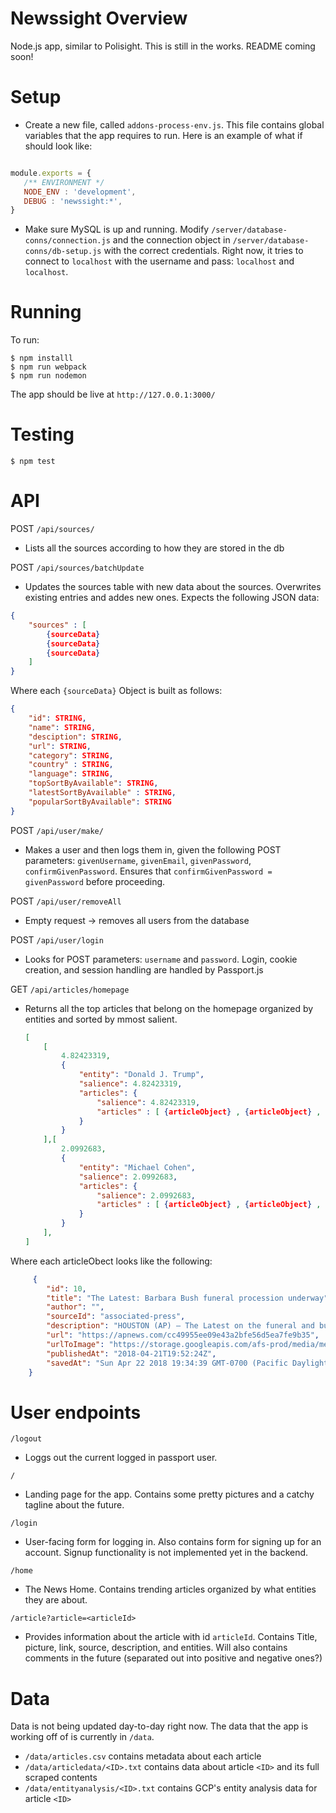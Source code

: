 # Newssight Overview
Node.js app, similar to Polisight. This is still in the works.
README coming soon!

# Setup

 - Create a new file, called `addons-process-env.js`. This file contains global variables that the app requires to run. Here is an example of what if should look like:

 ```js

module.exports = {
	/** ENVIRONMENT */
	NODE_ENV : 'development',
	DEBUG : 'newssight:*',
}
 ```

 - Make sure MySQL is up and running. Modify `/server/database-conns/connection.js` and the connection object in `/server/database-conns/db-setup.js` with the correct credentials. Right now, it tries to connect to `localhost` with the username and pass: `localhost` and `localhost`.

# Running
To run:

```
$ npm installl
$ npm run webpack
$ npm run nodemon
```

The app should be live at `http://127.0.0.1:3000/`

# Testing

```
$ npm test
```

# API 

POST `/api/sources/`
 - Lists all the sources according to how they are stored in the db

POST `/api/sources/batchUpdate`
 - Updates the sources table with new data about the sources. Overwrites existing entries and addes new ones. Expects the following JSON data:
 ```json
 {
     "sources" : [
         {sourceData}
         {sourceData}
         {sourceData}
     ]
 }
 ```
Where each `{sourceData}` Object is built as follows:
```json
{
    "id": STRING,
    "name": STRING,
    "desciption": STRING,
    "url": STRING,
    "category": STRING,
    "country" : STRING,
    "language": STRING,
    "topSortByAvailable": STRING,
    "latestSortByAvailable" : STRING,
    "popularSortByAvailable": STRING
}
```

POST `/api/user/make/`
 - Makes a user and then logs them in, given the following POST parameters: `givenUsername`, `givenEmail`, `givenPassword`, `confirmGivenPassword`. Ensures that `confirmGivenPassword = givenPassword` before proceeding.

POST `/api/user/removeAll`
 - Empty request -> removes all users from the database

POST `/api/user/login`
 - Looks for POST parameters: `username` and `password`. Login, cookie creation, and session handling are handled by Passport.js

GET `/api/articles/homepage`
 - Returns all the top articles that belong on the homepage organized by entities and sorted by mmost salient.
    ```json
    [
        [
            4.82423319,
            {
                "entity": "Donald J. Trump",
                "salience": 4.82423319,
                "articles": {
                    "salience": 4.82423319,
                    "articles" : [ {articleObject} , {articleObject} , {articleObject} ]
                }
            }
        ],[
            2.0992683,
            {
                "entity": "Michael Cohen",
                "salience": 2.0992683,
                "articles": {
                    "salience": 2.0992683,
                    "articles" : [ {articleObject} , {articleObject} , {articleObject} ]
                }
            }
        ],
    ] 
    ```
Where each articleObect looks like the following:
```json
     {
        "id": 10,
        "title": "The Latest: Barbara Bush funeral procession underway",
        "author": "",
        "sourceId": "associated-press",
        "description": "HOUSTON (AP) — The Latest on the funeral and burial of former first lady Barbara Bush (all times local): 2:45 p.m. A funeral procession is making its way to Texas A&amp;M University for the burial of former first lady Barbara Bush. Roughly 1,500 people attend…",
        "url": "https://apnews.com/cc49955ee09e43a2bfe56d5ea7fe9b35",
        "urlToImage": "https://storage.googleapis.com/afs-prod/media/media:c7e8fa53e17c489e9b1d9a4eb141415e/3000.jpeg",
        "publishedAt": "2018-04-21T19:52:24Z",
        "savedAt": "Sun Apr 22 2018 19:34:39 GMT-0700 (Pacific Daylight Time (Mexico))"
    }
```

# User endpoints
 `/logout`
 - Loggs out the current logged in passport user. 

 `/`
 - Landing page for the app. Contains some pretty pictures and a catchy tagline about the future. 

 `/login`
 - User-facing form for logging in. Also contains form for signing up for an account. Signup functionality is not implemented yet in the backend.

 `/home`
 - The News Home. Contains trending articles organized by what entities they are about.

 `/article?article=<articleId>`
 - Provides information about the article with id `articleId`. Contains Title, picture, link, source, description, and entities. Will also contains comments in the future (separated out into positive and negative ones?)

# Data

Data is not being updated day-to-day right now. The data that the app is working off of is currently in `/data`. 
 - `/data/articles.csv` contains metadata about each article
 - `/data/articledata/<ID>.txt` contains data about article `<ID>` and its full scraped contents
 - `/data/entityanalysis/<ID>.txt` contains GCP's entity analysis data for article `<ID>`
